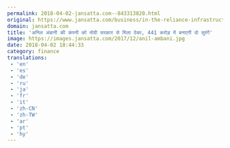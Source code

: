 ```yaml
---
permalink: 2018-04-02-jansatta.com--843313820.html
original: https://www.jansatta.com/business/in-the-reliance-infrastructure-kawadi-ghat-section-two-tunnels-with-three-bai-three-carts-will-be-constructed-which-is-3-44-kilometers-long/619821/
domain: jansatta.com
title: 'अनिल अंबानी की कंपनी को मोदी सरकार से मिला ठेका, 441 करोड़ में बनाएगी दो सुरंगें'
image: https://images.jansatta.com/2017/12/anil-ambani.jpg
date: 2018-04-02 18:44:33
category: finance
translations: 
 - 'en'
 - 'es'
 - 'de'
 - 'ru'
 - 'ja'
 - 'fr'
 - 'it'
 - 'zh-CN'
 - 'zh-TW'
 - 'ar'
 - 'pt'
 - 'hy'
---
```


